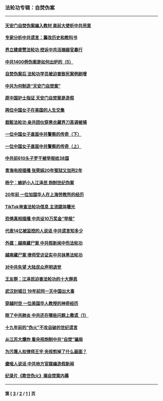 ### 法轮功专辑：自焚伪案
---
#### [天安门自焚伪案编入教材 美前大使析中共用意](../../pages/nf5562/n13791932.md?10200430) 
#### [专家分析中共谎言：纂改历史和教科书](../../pages/nf5562/n13781542.md?10200430) 
#### [界立建盛赞法轮功 控诉中共活摘器官暴行](../../pages/nf5562/n13781971.md?10200430) 
#### [中共1400例伪案是如何出炉的（5）](../../pages/nf5562/n13226831.md?10200430) 
#### [自焚伪案后 法轮功学员被迫害致死案例剧增](../../pages/nf5562/n13190600.md?10200430) 
#### [中共为何制造“天安门自焚案”](../../pages/nf5562/n13183270.md?10200430) 
#### [原中国护士指证 天安门自焚案是造假](../../pages/nf5562/n13172289.md?10200430) 
#### [两位中国女子在美国的人生交集](../../pages/nf5562/n13156138.md?10200430) 
#### [栽赃法轮功 亲共团伙穿黑衣藏界刀高调被捕](../../pages/nf5562/n13073780.md?10200430) 
#### [一位中国女子直面中共警察的传奇（下）](../../pages/nf5562/n12989706.md?10200430) 
#### [一位中国女子直面中共警察的传奇（上）](../../pages/nf5562/n12985072.md?10200430) 
#### [中共前610头子罗干被举报给38国](../../pages/nf5562/n12975419.md?10200430) 
#### [青海电视插播 张荣娟20年冤狱又加刑2年](../../pages/nf5562/n12738166.md?10200430) 
#### [杨宁：嫉妒小人江泽民 炮制世纪伪案](../../pages/nf5562/n12724108.md?10200430) 
#### [20年前 一位加国华人在上海劳教所的经历](../../pages/nf5562/n12707932.md?10200430) 
#### [TikTok审查法轮功信息 主流媒体曝光](../../pages/nf5562/n12362336.md?10200430) 
#### [恐惧真相插播 中共设10万奖金“举报”](../../pages/nf5562/n12306396.md?10200430) 
#### [代表14亿被监控的人说话 中共谎言知多少](../../pages/nf5562/n12297484.md?10200430) 
#### [外媒：越南藏尸案 中共假新闻中伤法轮功](../../pages/nf5562/n12264411.md?10200430) 
#### [越南藏尸案 律师受访证实中共抹黑法轮功](../../pages/nf5562/n12261878.md?10200430) 
#### [对中共失望 大陆民众声明退党](../../pages/nf5562/n12187315.md?10200430) 
#### [王友群：江泽民迫害法轮功的十大罪恶](../../pages/nf5562/n12169074.md?10200430) 
#### [武汉封城日 19年前同一天中国出大事](../../pages/nf5562/n12150901.md?10200430) 
#### [穿越时空  一位美国华人教授的神奇经历](../../pages/nf5562/n12097460.md?10200430) 
#### [除了中共肺炎 中共还在哪些问题上撒谎（1）](../../pages/nf5562/n11955770.md?10200430) 
#### [十九年前的“伪火”不攻自破的世纪谎言](../../pages/nf5562/n11813238.md?10200430) 
#### [从江苏大爆炸 看央视炮制中共“自焚”骗局](../../pages/nf5562/n11140275.md?10200430) 
#### [为污蔑人权律师王宇 央视剪掉了什么画面？](../../pages/nf5562/n11130142.md?10200430) 
#### [聋哑人说话 中共地方官媒编造假新闻](../../pages/nf5562/n11006067.md?10200430) 
#### [纪录片《欺世伪火》揭自焚案内幕](../../pages/nf5562/n11002664.md?10200430) 

---
#### 第 [ [3](./3.md?10200430) / [2](./2.md?10200430) / [1](./1.md?10200430) ] 页
